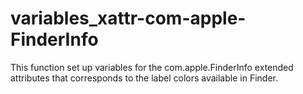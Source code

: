# variables_xattr-com-apple-FinderInfo

This function set up variables for the com.apple.FinderInfo extended attributes that corresponds to the label colors available in Finder.
